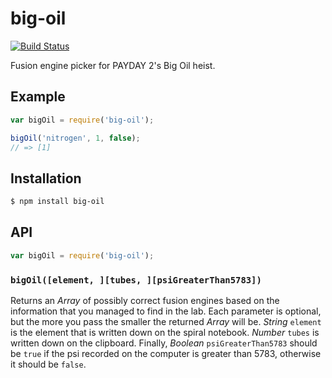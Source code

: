 # big-oil

[![Build Status](https://travis-ci.org/KenanY/big-oil.svg)](https://travis-ci.org/KenanY/big-oil)

Fusion engine picker for PAYDAY 2's Big Oil heist.

## Example

``` javascript
var bigOil = require('big-oil');

bigOil('nitrogen', 1, false);
// => [1]
```

## Installation

``` bash
$ npm install big-oil
```

## API

``` javascript
var bigOil = require('big-oil');
```

### `bigOil([element, ][tubes, ][psiGreaterThan5783])`

Returns an _Array_ of possibly correct fusion engines based on the information
that you managed to find in the lab. Each parameter is optional, but the more
you pass the smaller the returned _Array_ will be. _String_ `element` is the
element that is written down on the spiral notebook. _Number_ `tubes` is written
down on the clipboard. Finally, _Boolean_ `psiGreaterThan5783` should be `true`
if the psi recorded on the computer is greater than 5783, otherwise it should be
`false`.